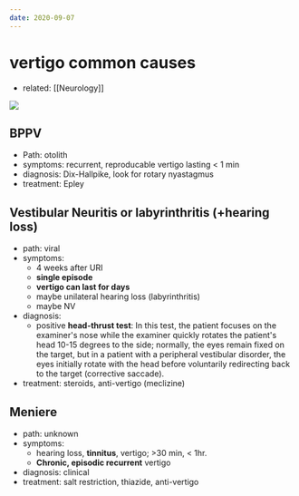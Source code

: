 ```yaml
---
date: 2020-09-07
---
```


# vertigo common causes

- related: [[Neurology]]

![](https://photos.thisispiggy.com/file/wikiFiles/20200907203433_3.png)

## BPPV

- Path: otolith
- symptoms: recurrent, reproducable vertigo lasting < 1 min
- diagnosis: Dix-Hallpike, look for rotary nyastagmus
- treatment: Epley

## Vestibular Neuritis or labyrinthritis (+hearing loss)

- path: viral
- symptoms:
	- 4 weeks after URI
	- **single episode**
	- **vertigo can last for days**
	- maybe unilateral hearing loss (labyrinthritis)
	- maybe NV
- diagnosis:
	- positive **head-thrust test**: In this test, the patient focuses on the examiner's nose while the examiner quickly rotates the patient's head 10-15 degrees to the side; normally, the eyes remain fixed on the target, but in a patient with a peripheral vestibular disorder, the eyes initially rotate with the head before voluntarily redirecting back to the target (corrective saccade).
- treatment: steroids, anti-vertigo (meclizine)

## Meniere

- path: unknown
- symptoms:
	- hearing loss, **tinnitus**, vertigo; >30 min, < 1hr.
	- **Chronic, episodic recurrent** vertigo
- diagnosis: clinical
- treatment: salt restriction, thiazide, anti-vertigo
